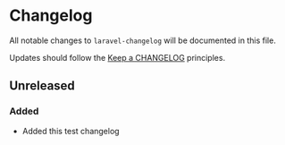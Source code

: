 # Changelog

All notable changes to `laravel-changelog` will be documented in this file.

Updates should follow the [Keep a CHANGELOG](http://keepachangelog.com/) principles.

## Unreleased

### Added

- Added this test changelog
